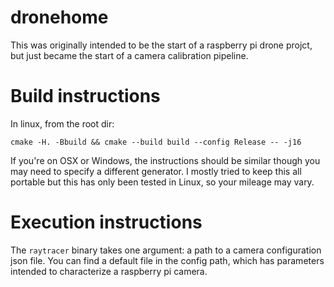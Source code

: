 # dronehome
This was originally intended to be the start of a raspberry pi drone projct, but just became the start of a camera calibration pipeline.

# Build instructions

In linux, from the root dir:

`cmake -H. -Bbuild && cmake --build build --config Release -- -j16`

If you're on OSX or Windows, the instructions should be similar though you may need to specify a different generator. I mostly tried to keep this all portable but this has only been tested in Linux, so your mileage may vary.

# Execution instructions

The `raytracer` binary takes one argument: a path to a camera configuration json file. You can find a default file in the config path, which has parameters intended to characterize a raspberry pi camera.

